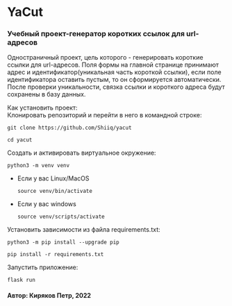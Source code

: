 # YaCut
### Учебный проект-генератор коротких ссылок для url-адресов
Одностраничный проект, цель которого - генерировать короткие ссылки для url-адресов. 
Поля формы на главной странице принимают адрес и идентификатор(уникальная часть короткой ссылки), 
если поле идентификатора оставить пустым, то он сформируется автоматически. 
После проверки уникальности, связка ссылки и короткого адреса будут сохранены в базу данных. 

Как установить проект:  
Клонировать репозиторий и перейти в него в командной строке:

```
git clone https://github.com/Shiiq/yacut
```

```
cd yacut
```

Cоздать и активировать виртуальное окружение:

```
python3 -m venv venv
```

* Если у вас Linux/MacOS

    ```
    source venv/bin/activate
    ```

* Если у вас windows

    ```
    source venv/scripts/activate
    ```

Установить зависимости из файла requirements.txt:

```
python3 -m pip install --upgrade pip
```

```
pip install -r requirements.txt
```

Запустить приложение:

```
flask run
```

#### Автор: Киряков Петр, 2022